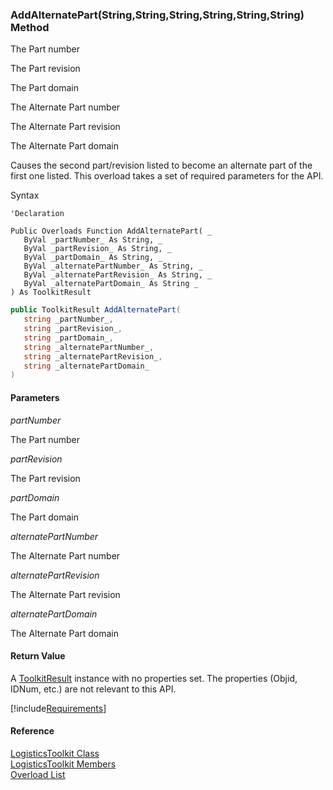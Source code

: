 ﻿### AddAlternatePart(String,String,String,String,String,String) Method

The Part number

The Part revision

The Part domain

The Alternate Part number

The Alternate Part revision

The Alternate Part domain

Causes the second part/revision listed to become an alternate part of the first one listed. This overload takes a set of required parameters for the API.

Syntax

```vbnet
'Declaration

Public Overloads Function AddAlternatePart( _
   ByVal _partNumber_ As String, _
   ByVal _partRevision_ As String, _
   ByVal _partDomain_ As String, _
   ByVal _alternatePartNumber_ As String, _
   ByVal _alternatePartRevision_ As String, _
   ByVal _alternatePartDomain_ As String _
) As ToolkitResult
```

```csharp
public ToolkitResult AddAlternatePart( 
   string _partNumber_,
   string _partRevision_,
   string _partDomain_,
   string _alternatePartNumber_,
   string _alternatePartRevision_,
   string _alternatePartDomain_
)
```

#### Parameters

_partNumber_

The Part number

_partRevision_

The Part revision

_partDomain_

The Part domain

_alternatePartNumber_

The Alternate Part number

_alternatePartRevision_

The Alternate Part revision

_alternatePartDomain_

The Alternate Part domain

#### Return Value

A [ToolkitResult](FChoice.Toolkits.Clarify~FChoice.Toolkits.Clarify.ToolkitResult.md) instance with no properties set. The properties (Objid, IDNum, etc.) are not relevant to this API.

[!include[Requirements](../partials/requirements.md)]

#### Reference

[LogisticsToolkit Class](FChoice.Toolkits.Clarify~FChoice.Toolkits.Clarify.Logistics.LogisticsToolkit.md)  
[LogisticsToolkit Members](FChoice.Toolkits.Clarify~FChoice.Toolkits.Clarify.Logistics.LogisticsToolkit_members.md)  
[Overload List](FChoice.Toolkits.Clarify~FChoice.Toolkits.Clarify.Logistics.LogisticsToolkit~AddAlternatePart.md)